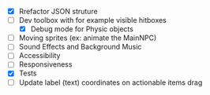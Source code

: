 * [x] Rrefactor JSON struture
* [ ] Dev toolbox with for example visible hitboxes
  * [x] Debug mode for Physic objects
* [ ] Moving sprites (ex: animate the MainNPC)
* [ ] Sound Effects and Background Music
* [ ] Accessibility
* [ ] Responsiveness
* [x] Tests
* [ ] Update label (text) coordinates on actionable items drag
